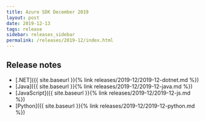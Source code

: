 ```yaml
---
title: Azure SDK December 2019
layout: post
date: 2019-12-13
tags: release
sidebar: releases_sidebar
permalink: /releases/2019-12/index.html
---
```

## Release notes

* [.NET]({{ site.baseurl }}{% link releases/2019-12/2019-12-dotnet.md %})
* [Java]({{ site.baseurl }}{% link releases/2019-12/2019-12-java.md %})
* [JavaScript]({{ site.baseurl }}{% link releases/2019-12/2019-12-js.md %})
* [Python]({{ site.baseurl }}{% link releases/2019-12/2019-12-python.md %})
